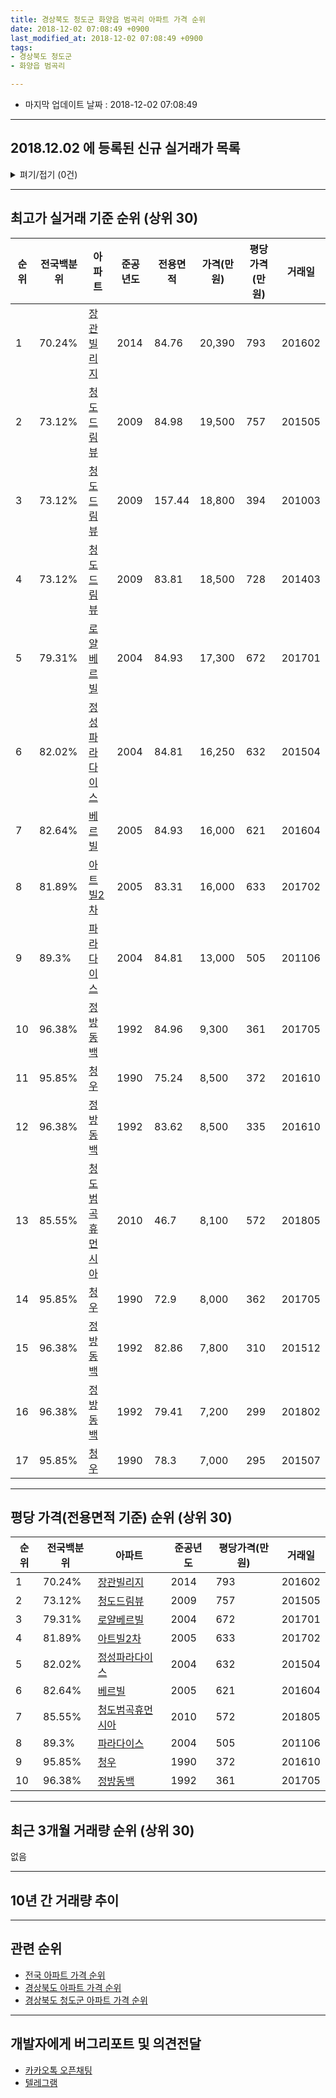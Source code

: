 ```yaml
---
title: 경상북도 청도군 화양읍 범곡리 아파트 가격 순위
date: 2018-12-02 07:08:49 +0900
last_modified_at: 2018-12-02 07:08:49 +0900
tags:
- 경상북도 청도군
- 화양읍 범곡리

---
```


* 마지막 업데이트 날짜 : 2018-12-02 07:08:49

---

## 2018.12.02 에 등록된 신규 실거래가 목록

<details>
<summary>펴기/접기 (0건)</summary>
<div markdown="1">

|아파트|전국백분위|준공년도|전용면적|가격(만원)|평당가격(만원)|거래일|
|---|---|---|---|---|---|---|
|없음|||||||


</div>
</details>

---

## 최고가 실거래 기준 순위 (상위 30)


|순위|전국백분위|아파트|준공년도|전용면적|가격(만원)|평당가격(만원)|거래일|
|---|---|---|---|---|---|---|---|
|1|70.24%|[장관빌리지](https://search.naver.com/search.naver?query=%EA%B2%BD%EC%83%81%EB%B6%81%EB%8F%84+%EC%B2%AD%EB%8F%84%EA%B5%B0+%ED%99%94%EC%96%91%EC%9D%8D+%EB%B2%94%EA%B3%A1%EB%A6%AC+%EC%9E%A5%EA%B4%80%EB%B9%8C%EB%A6%AC%EC%A7%80)|2014|84.76|20,390|793|201602|
|2|73.12%|[청도드림뷰](https://search.naver.com/search.naver?query=%EA%B2%BD%EC%83%81%EB%B6%81%EB%8F%84+%EC%B2%AD%EB%8F%84%EA%B5%B0+%ED%99%94%EC%96%91%EC%9D%8D+%EB%B2%94%EA%B3%A1%EB%A6%AC+%EC%B2%AD%EB%8F%84%EB%93%9C%EB%A6%BC%EB%B7%B0)|2009|84.98|19,500|757|201505|
|3|73.12%|[청도드림뷰](https://search.naver.com/search.naver?query=%EA%B2%BD%EC%83%81%EB%B6%81%EB%8F%84+%EC%B2%AD%EB%8F%84%EA%B5%B0+%ED%99%94%EC%96%91%EC%9D%8D+%EB%B2%94%EA%B3%A1%EB%A6%AC+%EC%B2%AD%EB%8F%84%EB%93%9C%EB%A6%BC%EB%B7%B0)|2009|157.44|18,800|394|201003|
|4|73.12%|[청도드림뷰](https://search.naver.com/search.naver?query=%EA%B2%BD%EC%83%81%EB%B6%81%EB%8F%84+%EC%B2%AD%EB%8F%84%EA%B5%B0+%ED%99%94%EC%96%91%EC%9D%8D+%EB%B2%94%EA%B3%A1%EB%A6%AC+%EC%B2%AD%EB%8F%84%EB%93%9C%EB%A6%BC%EB%B7%B0)|2009|83.81|18,500|728|201403|
|5|79.31%|[로얄베르빌](https://search.naver.com/search.naver?query=%EA%B2%BD%EC%83%81%EB%B6%81%EB%8F%84+%EC%B2%AD%EB%8F%84%EA%B5%B0+%ED%99%94%EC%96%91%EC%9D%8D+%EB%B2%94%EA%B3%A1%EB%A6%AC+%EB%A1%9C%EC%96%84%EB%B2%A0%EB%A5%B4%EB%B9%8C)|2004|84.93|17,300|672|201701|
|6|82.02%|[정성파라다이스](https://search.naver.com/search.naver?query=%EA%B2%BD%EC%83%81%EB%B6%81%EB%8F%84+%EC%B2%AD%EB%8F%84%EA%B5%B0+%ED%99%94%EC%96%91%EC%9D%8D+%EB%B2%94%EA%B3%A1%EB%A6%AC+%EC%A0%95%EC%84%B1%ED%8C%8C%EB%9D%BC%EB%8B%A4%EC%9D%B4%EC%8A%A4)|2004|84.81|16,250|632|201504|
|7|82.64%|[베르빌](https://search.naver.com/search.naver?query=%EA%B2%BD%EC%83%81%EB%B6%81%EB%8F%84+%EC%B2%AD%EB%8F%84%EA%B5%B0+%ED%99%94%EC%96%91%EC%9D%8D+%EB%B2%94%EA%B3%A1%EB%A6%AC+%EB%B2%A0%EB%A5%B4%EB%B9%8C)|2005|84.93|16,000|621|201604|
|8|81.89%|[아트빌2차](https://search.naver.com/search.naver?query=%EA%B2%BD%EC%83%81%EB%B6%81%EB%8F%84+%EC%B2%AD%EB%8F%84%EA%B5%B0+%ED%99%94%EC%96%91%EC%9D%8D+%EB%B2%94%EA%B3%A1%EB%A6%AC+%EC%95%84%ED%8A%B8%EB%B9%8C2%EC%B0%A8)|2005|83.31|16,000|633|201702|
|9|89.3%|[파라다이스](https://search.naver.com/search.naver?query=%EA%B2%BD%EC%83%81%EB%B6%81%EB%8F%84+%EC%B2%AD%EB%8F%84%EA%B5%B0+%ED%99%94%EC%96%91%EC%9D%8D+%EB%B2%94%EA%B3%A1%EB%A6%AC+%ED%8C%8C%EB%9D%BC%EB%8B%A4%EC%9D%B4%EC%8A%A4)|2004|84.81|13,000|505|201106|
|10|96.38%|[정방동백](https://search.naver.com/search.naver?query=%EA%B2%BD%EC%83%81%EB%B6%81%EB%8F%84+%EC%B2%AD%EB%8F%84%EA%B5%B0+%ED%99%94%EC%96%91%EC%9D%8D+%EB%B2%94%EA%B3%A1%EB%A6%AC+%EC%A0%95%EB%B0%A9%EB%8F%99%EB%B0%B1)|1992|84.96|9,300|361|201705|
|11|95.85%|[청우](https://search.naver.com/search.naver?query=%EA%B2%BD%EC%83%81%EB%B6%81%EB%8F%84+%EC%B2%AD%EB%8F%84%EA%B5%B0+%ED%99%94%EC%96%91%EC%9D%8D+%EB%B2%94%EA%B3%A1%EB%A6%AC+%EC%B2%AD%EC%9A%B0)|1990|75.24|8,500|372|201610|
|12|96.38%|[정방동백](https://search.naver.com/search.naver?query=%EA%B2%BD%EC%83%81%EB%B6%81%EB%8F%84+%EC%B2%AD%EB%8F%84%EA%B5%B0+%ED%99%94%EC%96%91%EC%9D%8D+%EB%B2%94%EA%B3%A1%EB%A6%AC+%EC%A0%95%EB%B0%A9%EB%8F%99%EB%B0%B1)|1992|83.62|8,500|335|201610|
|13|85.55%|[청도범곡휴먼시아](https://search.naver.com/search.naver?query=%EA%B2%BD%EC%83%81%EB%B6%81%EB%8F%84+%EC%B2%AD%EB%8F%84%EA%B5%B0+%ED%99%94%EC%96%91%EC%9D%8D+%EB%B2%94%EA%B3%A1%EB%A6%AC+%EC%B2%AD%EB%8F%84%EB%B2%94%EA%B3%A1%ED%9C%B4%EB%A8%BC%EC%8B%9C%EC%95%84)|2010|46.7|8,100|572|201805|
|14|95.85%|[청우](https://search.naver.com/search.naver?query=%EA%B2%BD%EC%83%81%EB%B6%81%EB%8F%84+%EC%B2%AD%EB%8F%84%EA%B5%B0+%ED%99%94%EC%96%91%EC%9D%8D+%EB%B2%94%EA%B3%A1%EB%A6%AC+%EC%B2%AD%EC%9A%B0)|1990|72.9|8,000|362|201705|
|15|96.38%|[정방동백](https://search.naver.com/search.naver?query=%EA%B2%BD%EC%83%81%EB%B6%81%EB%8F%84+%EC%B2%AD%EB%8F%84%EA%B5%B0+%ED%99%94%EC%96%91%EC%9D%8D+%EB%B2%94%EA%B3%A1%EB%A6%AC+%EC%A0%95%EB%B0%A9%EB%8F%99%EB%B0%B1)|1992|82.86|7,800|310|201512|
|16|96.38%|[정방동백](https://search.naver.com/search.naver?query=%EA%B2%BD%EC%83%81%EB%B6%81%EB%8F%84+%EC%B2%AD%EB%8F%84%EA%B5%B0+%ED%99%94%EC%96%91%EC%9D%8D+%EB%B2%94%EA%B3%A1%EB%A6%AC+%EC%A0%95%EB%B0%A9%EB%8F%99%EB%B0%B1)|1992|79.41|7,200|299|201802|
|17|95.85%|[청우](https://search.naver.com/search.naver?query=%EA%B2%BD%EC%83%81%EB%B6%81%EB%8F%84+%EC%B2%AD%EB%8F%84%EA%B5%B0+%ED%99%94%EC%96%91%EC%9D%8D+%EB%B2%94%EA%B3%A1%EB%A6%AC+%EC%B2%AD%EC%9A%B0)|1990|78.3|7,000|295|201507|


---

## 평당 가격(전용면적 기준) 순위 (상위 30)


|순위|전국백분위|아파트|준공년도|평당가격(만원)|거래일|
|---|---|---|---|---|---|
|1|70.24%|[장관빌리지](https://search.naver.com/search.naver?query=%EA%B2%BD%EC%83%81%EB%B6%81%EB%8F%84+%EC%B2%AD%EB%8F%84%EA%B5%B0+%ED%99%94%EC%96%91%EC%9D%8D+%EB%B2%94%EA%B3%A1%EB%A6%AC+%EC%9E%A5%EA%B4%80%EB%B9%8C%EB%A6%AC%EC%A7%80)|2014|793|201602|
|2|73.12%|[청도드림뷰](https://search.naver.com/search.naver?query=%EA%B2%BD%EC%83%81%EB%B6%81%EB%8F%84+%EC%B2%AD%EB%8F%84%EA%B5%B0+%ED%99%94%EC%96%91%EC%9D%8D+%EB%B2%94%EA%B3%A1%EB%A6%AC+%EC%B2%AD%EB%8F%84%EB%93%9C%EB%A6%BC%EB%B7%B0)|2009|757|201505|
|3|79.31%|[로얄베르빌](https://search.naver.com/search.naver?query=%EA%B2%BD%EC%83%81%EB%B6%81%EB%8F%84+%EC%B2%AD%EB%8F%84%EA%B5%B0+%ED%99%94%EC%96%91%EC%9D%8D+%EB%B2%94%EA%B3%A1%EB%A6%AC+%EB%A1%9C%EC%96%84%EB%B2%A0%EB%A5%B4%EB%B9%8C)|2004|672|201701|
|4|81.89%|[아트빌2차](https://search.naver.com/search.naver?query=%EA%B2%BD%EC%83%81%EB%B6%81%EB%8F%84+%EC%B2%AD%EB%8F%84%EA%B5%B0+%ED%99%94%EC%96%91%EC%9D%8D+%EB%B2%94%EA%B3%A1%EB%A6%AC+%EC%95%84%ED%8A%B8%EB%B9%8C2%EC%B0%A8)|2005|633|201702|
|5|82.02%|[정성파라다이스](https://search.naver.com/search.naver?query=%EA%B2%BD%EC%83%81%EB%B6%81%EB%8F%84+%EC%B2%AD%EB%8F%84%EA%B5%B0+%ED%99%94%EC%96%91%EC%9D%8D+%EB%B2%94%EA%B3%A1%EB%A6%AC+%EC%A0%95%EC%84%B1%ED%8C%8C%EB%9D%BC%EB%8B%A4%EC%9D%B4%EC%8A%A4)|2004|632|201504|
|6|82.64%|[베르빌](https://search.naver.com/search.naver?query=%EA%B2%BD%EC%83%81%EB%B6%81%EB%8F%84+%EC%B2%AD%EB%8F%84%EA%B5%B0+%ED%99%94%EC%96%91%EC%9D%8D+%EB%B2%94%EA%B3%A1%EB%A6%AC+%EB%B2%A0%EB%A5%B4%EB%B9%8C)|2005|621|201604|
|7|85.55%|[청도범곡휴먼시아](https://search.naver.com/search.naver?query=%EA%B2%BD%EC%83%81%EB%B6%81%EB%8F%84+%EC%B2%AD%EB%8F%84%EA%B5%B0+%ED%99%94%EC%96%91%EC%9D%8D+%EB%B2%94%EA%B3%A1%EB%A6%AC+%EC%B2%AD%EB%8F%84%EB%B2%94%EA%B3%A1%ED%9C%B4%EB%A8%BC%EC%8B%9C%EC%95%84)|2010|572|201805|
|8|89.3%|[파라다이스](https://search.naver.com/search.naver?query=%EA%B2%BD%EC%83%81%EB%B6%81%EB%8F%84+%EC%B2%AD%EB%8F%84%EA%B5%B0+%ED%99%94%EC%96%91%EC%9D%8D+%EB%B2%94%EA%B3%A1%EB%A6%AC+%ED%8C%8C%EB%9D%BC%EB%8B%A4%EC%9D%B4%EC%8A%A4)|2004|505|201106|
|9|95.85%|[청우](https://search.naver.com/search.naver?query=%EA%B2%BD%EC%83%81%EB%B6%81%EB%8F%84+%EC%B2%AD%EB%8F%84%EA%B5%B0+%ED%99%94%EC%96%91%EC%9D%8D+%EB%B2%94%EA%B3%A1%EB%A6%AC+%EC%B2%AD%EC%9A%B0)|1990|372|201610|
|10|96.38%|[정방동백](https://search.naver.com/search.naver?query=%EA%B2%BD%EC%83%81%EB%B6%81%EB%8F%84+%EC%B2%AD%EB%8F%84%EA%B5%B0+%ED%99%94%EC%96%91%EC%9D%8D+%EB%B2%94%EA%B3%A1%EB%A6%AC+%EC%A0%95%EB%B0%A9%EB%8F%99%EB%B0%B1)|1992|361|201705|


---

## 최근 3개월 거래량 순위 (상위 30)

없음

---

## 10년 간 거래량 추이


<div style="width:100%;">
    <canvas id="deal_progress" height="250"></canvas>
</div>

<script>
new Chart(document.getElementById("deal_progress"), {
    type: 'line',
    data: {
        labels: ['200812','200901','200902','200903','200904','200905','200906','200907','200908','200909','200910','200911','200912','201001','201002','201003','201004','201005','201006','201007','201008','201009','201010','201011','201012','201101','201102','201103','201104','201105','201106','201107','201108','201109','201110','201111','201112','201201','201202','201203','201204','201205','201206','201207','201208','201209','201210','201211','201212','201301','201302','201303','201304','201305','201306','201307','201308','201309','201310','201311','201312','201401','201402','201403','201404','201405','201406','201407','201408','201409','201410','201411','201412','201501','201502','201503','201504','201505','201506','201507','201508','201509','201510','201511','201512','201601','201602','201603','201604','201605','201606','201607','201608','201609','201610','201611','201612','201701','201702','201703','201704','201705','201706','201707','201708','201709','201710','201711','201712','201801','201802','201803','201804','201805','201806','201807','201808','201809','201810','201811','201812'],
        datasets: [{
            label: '실거래 수',
            pointRadius: 1,
            data: [0, 1, 0, 3, 1, 1, 0, 1, 1, 1, 4, 3, 4, 0, 2, 4, 3, 0, 0, 0, 2, 0, 1, 0, 1, 2, 2, 2, 1, 0, 2, 1, 3, 2, 0, 2, 1, 2, 1, 5, 0, 0, 1, 1, 1, 3, 1, 0, 4, 1, 2, 1, 1, 1, 2, 0, 1, 0, 0, 1, 0, 2, 3, 3, 1, 3, 1, 4, 2, 2, 0, 0, 1, 0, 1, 2, 1, 1, 1, 1, 0, 0, 2, 2, 1, 0, 2, 0, 1, 0, 1, 0, 0, 0, 2, 1, 0, 2, 2, 2, 1, 2, 0, 0, 1, 2, 1, 0, 0, 1, 1, 1, 0, 1, 2, 1, 1, 1, 0, 0, 0],
            borderColor: "rgba(255, 201, 14, 1)",
            backgroundColor: "rgba(255, 201, 14, 0.5)",
            fill: true,
        }]
    },
    options: {
        responsive: true,
        title: {
            display: true,
            text: '10년간 거래량 추이'
        },
        tooltips: {
            mode: 'index',
            intersect: false,
        },
        hover: {
            mode: 'nearest',
            intersect: true
        },
        scales: {
            xAxes: [{
                display: true,
                scaleLabel: {
                    display: true,
                    labelString: '년/월'
                }
            }],
            yAxes: [{
                display: true,
                ticks: {
                    suggestedMin: 0,
                },
                scaleLabel: {
                    display: true,
                    labelString: '실거래 수'
                }
            }]
        }
    }
});

</script>


---

## 관련 순위

- [전국 아파트 가격 순위](https://inasie.github.io/apt-ranking/전국)
- [경상북도 아파트 가격 순위](https://inasie.github.io/apt-ranking/경상북도)
- [경상북도 청도군 아파트 가격 순위](https://inasie.github.io/apt-ranking/경상북도-청도군)


---

## 개발자에게 버그리포트 및 의견전달

- [카카오톡 오픈채팅](https://open.kakao.com/o/gLJUAP4)
- [텔레그램](https://t.me/inasie)

